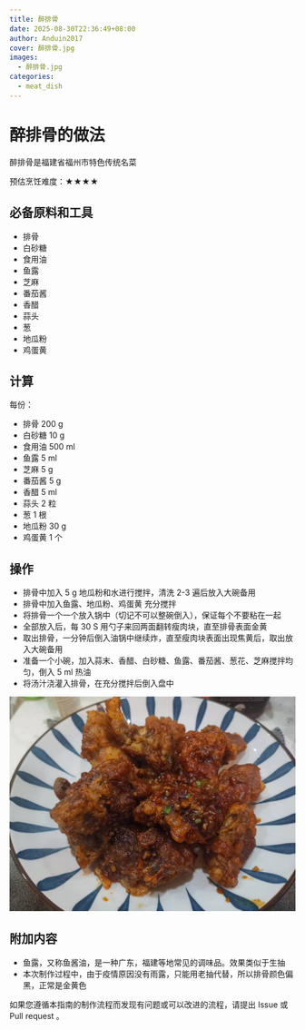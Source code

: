 ```yaml
---
title: 醉排骨
date: 2025-08-30T22:36:49+08:00
author: Anduin2017
cover: 醉排骨.jpg
images:
  - 醉排骨.jpg
categories:
  - meat_dish
---
```


# 醉排骨的做法

醉排骨是福建省福州市特色传统名菜

预估烹饪难度：★★★★

## 必备原料和工具

* 排骨
* 白砂糖
* 食用油
* 鱼露
* 芝麻
* 番茄酱
* 香醋
* 蒜头
* 葱
* 地瓜粉
* 鸡蛋黄

## 计算

每份：

* 排骨 200 g
* 白砂糖 10 g
* 食用油 500 ml
* 鱼露 5 ml
* 芝麻 5 g
* 番茄酱 5 g
* 香醋  5 ml
* 蒜头 2 粒
* 葱 1 根
* 地瓜粉 30 g
* 鸡蛋黄 1 个

## 操作

* 排骨中加入 5 g 地瓜粉和水进行搅拌，清洗 2-3 遍后放入大碗备用
* 排骨中加入鱼露、地瓜粉、鸡蛋黄 充分搅拌
* 将排骨一个一个放入锅中（切记不可以整碗倒入），保证每个不要粘在一起
* 全部放入后，每 30 S 用勺子来回两面翻转瘦肉块，直至排骨表面金黄
* 取出排骨，一分钟后倒入油锅中继续炸，直至瘦肉块表面出现焦黄后，取出放入大碗备用
* 准备一个小碗，加入蒜末、香醋、白砂糖、鱼露、番茄酱、葱花、芝麻搅拌均匀，倒入 5 ml 热油
* 将汤汁浇灌入排骨，在充分搅拌后倒入盘中

![示例菜成品](./1.jpeg)

## 附加内容

* 鱼露，又称鱼酱油，是一种广东，福建等地常见的调味品。效果类似于生抽
* 本次制作过程中，由于疫情原因没有雨露，只能用老抽代替，所以排骨颜色偏黑，正常是金黄色

如果您遵循本指南的制作流程而发现有问题或可以改进的流程，请提出 Issue 或 Pull request 。
